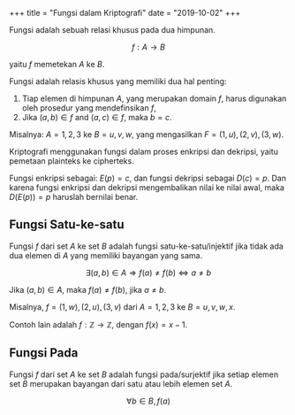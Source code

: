 +++
title     = "Fungsi dalam Kriptografi"
date      = "2019-10-02"
+++

Fungsi adalah sebuah relasi khusus pada dua himpunan.

$$f: A \to B$$

yaitu $f$ memetekan $A$ ke $B$.

Fungsi adalah relasis khusus yang memiliki dua hal penting:

1. Tiap elemen di himpunan $A$, yang merupakan domain $f$, harus digunakan oleh prosedur yang mendefinsikan $f$,
2. Jika $(a, b) \in f$ and $(a, c) \in f$, maka $b = c$.

Misalnya: $A = {1, 2, 3}$ ke $B = {u, v, w}$, yang mengasilkan $F = {(1, u), (2, v), (3, w)}$.

Kriptografi menggunakan fungsi dalam proses enkripsi dan dekripsi, yaitu pemetaan plainteks ke cipherteks.

Fungsi enkripsi sebagai: $E(p) = c$, dan fungsi dekripsi sebagai $D(c) = p$. Dan karena fungsi enkripsi dan dekripsi
mengembalikan nilai ke nilai awal, maka $D(E(p)) = p$ haruslah bernilai benar.

## Fungsi Satu-ke-satu

Fungsi $f$ dari set $A$ ke set $B$ adalah fungsi satu-ke-satu/injektif jika tidak ada dua elemen di $A$ yang memiliki
bayangan yang sama.

$$\exists (a, b) \in A \Rightarrow f(a) \ne f(b) \Leftrightarrow a \ne b$$

Jika $(a, b) \in A$, maka $f(a) \ne f(b)$, jika $a \ne b$.

Misalnya, $f = {(1, w), (2, u), (3, v)}$ dari $A = {1, 2, 3}$ ke $B = {u, v, w, x}$.

Contoh lain adalah $f : \mathbb{Z} \to \mathbb{Z}$, dengan $f(x) = x - 1$.

## Fungsi Pada

Fungsi $f$ dari set $A$ ke set $B$ adalah fungsi pada/surjektif jika setiap elemen set $B$ merupakan bayangan dari satu
atau lebih elemen set $A$.

$$\forall b \in B, f(a)$$
